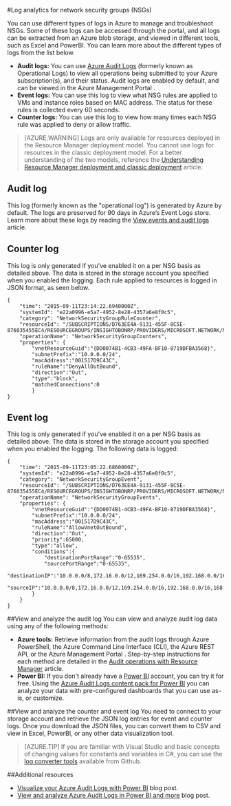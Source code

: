 <properties 
   pageTitle="Monitor operations, events, and counters for NSGs | Windows Azure"
   description="Learn how to enable counters, events, and operational logging for NSGs"
   services="virtual-network"
   documentationCenter="na"
   authors="telmosampaio"
   manager="carolz"
   editor="tysonn"
   tags="azure-resource-manager"
/>
<tags
	ms.service="virtual-network"
	ms.date="10/02/2015"
	wacn.date=""/>

#Log analytics for network security groups (NSGs)

You can use different types of logs in Azure to manage and troubleshoot NSGs. Some of these logs can be accessed through the portal, and all logs can be extracted from an Azure blob storage, and viewed in different tools, such as Excel and PowerBI. You can learn more about the different types of logs from the list below.

- **Audit logs:** You can use [Azure Audit Logs](/documentation/articles/insights-debugging-with-events) (formerly known as Operational Logs) to view all operations being submitted to your Azure subscription(s), and their status. Audit logs are enabled by default, and can be viewed in the Azure <!-- deleted by customization preview portal --><!-- keep by customization: begin --> Management Portal <!-- keep by customization: end -->.
- **Event logs:** You can use this log to view what NSG rules are applied to VMs and instance roles based on MAC address. The status for these rules is collected every 60 seconds. 
- **Counter logs:** You can use this log to view how many times each NSG rule was applied to deny or allow traffic.

>[AZURE.WARNING] Logs are only available for resources deployed in the Resource Manager deployment model. You cannot use logs for resources in the classic deployment model. For a better understanding of the two models, reference the [Understanding Resource Manager deployment and classic deployment](/documentation/articles/resource-manager-deployment-model) article.

<!-- deleted by customization
##Enable logging
Audit logging is automatically enabled at all times for every Resource Manager resource. You need to enable event and counter logging to start collecting the data available through those logs. To enable logging, follow the steps below. 

1.  Sign-in to the [Azure preview portal](http://manage.windowsazure.cn). If you don't already have an existing network security group, [create an NSG](/documentation/articles/virtual-networks-create-nsg-arm-ps) before you continue. 

2.  In the preview portal, click **Browse** >> **Network security groups**.

	![Preview portal - Network security groups](./media/virtual-network-nsg-manage-log/portal-enable1.png)

3. Select an existing network security group.

	![Preview portal - Network security group settings](./media/virtual-network-nsg-manage-log/portal-enable2.png)

4. In the **Settings** blade, click **Diagnostics**, and then in the **Diagnostics** pane, next to **Status**, click **On**
5. In the **Settings** blade, click **Storage Account**, and either select an existing storage account, or create a new one.  

>[AZURE.INFORMATION] Audit logs do not require a separate storage account. The use of storage for event and rule logging will incur service charges.

6. In the drop-down list just under **Storage Account**, select whether you want to log events, counters, or both, and then click **Save**.

	![Preview portal - Diagnostics logs](./media/virtual-network-nsg-manage-log/portal-enable3.png)
-->

## Audit log
This log (formerly known as the "operational log") is generated by Azure by default.  The logs are preserved for 90 days in Azure’s Event Logs store. Learn more about these logs by reading the [View events and audit logs](/documentation/articles/insights-debugging-with-events) article.

## Counter log
This log is only generated if you've enabled it on a per NSG basis as detailed above. The data is stored in the storage account you specified when you enabled the logging. Each rule applied to resources is logged in JSON format, as seen below.

	{
		"time": "2015-09-11T23:14:22.6940000Z",
		"systemId": "e22a0996-e5a7-4952-8e28-4357a6e8f0c5",
		"category": "NetworkSecurityGroupRuleCounter",
		"resourceId": "/SUBSCRIPTIONS/D763EE4A-9131-455F-8C5E-876035455EC4/RESOURCEGROUPS/INSIGHTOBONRP/PROVIDERS/MICROSOFT.NETWORK/NETWORKSECURITYGROUPS/NSGINSIGHTOBONRP",
		"operationName": "NetworkSecurityGroupCounters",
		"properties": {
			"vnetResourceGuid":"{DD0074B1-4CB3-49FA-BF10-8719DFBA3568}",
			"subnetPrefix":"10.0.0.0/24",
			"macAddress":"001517D9C43C",
			"ruleName":"DenyAllOutBound",
			"direction":"Out",
			"type":"block",
			"matchedConnections":0
			}
	}

## Event log
This log is only generated if you've enabled it on a per NSG basis as detailed above. The data is stored in the storage account you specified when you enabled the logging. The following data is logged:

	{
		"time": "2015-09-11T23:05:22.6860000Z",
		"systemId": "e22a0996-e5a7-4952-8e28-4357a6e8f0c5",
		"category": "NetworkSecurityGroupEvent",
		"resourceId": "/SUBSCRIPTIONS/D763EE4A-9131-455F-8C5E-876035455EC4/RESOURCEGROUPS/INSIGHTOBONRP/PROVIDERS/MICROSOFT.NETWORK/NETWORKSECURITYGROUPS/NSGINSIGHTOBONRP",
		"operationName": "NetworkSecurityGroupEvents",
		"properties": {
			"vnetResourceGuid":"{DD0074B1-4CB3-49FA-BF10-8719DFBA3568}",
			"subnetPrefix":"10.0.0.0/24",
			"macAddress":"001517D9C43C",
			"ruleName":"AllowVnetOutBound",
			"direction":"Out",
			"priority":65000,
			"type":"allow",
			"conditions":{
				"destinationPortRange":"0-65535",
				"sourcePortRange":"0-65535",
				"destinationIP":"10.0.0.0/8,172.16.0.0/12,169.254.0.0/16,192.168.0.0/16,168.63.129.16/32",
				"sourceIP":"10.0.0.0/8,172.16.0.0/12,169.254.0.0/16,192.168.0.0/16,168.63.129.16/32"
			}
		}
	}

##View and analyze the audit log
You can view and analyze audit log data using any of the following methods:

- **Azure tools:** Retrieve information from the audit logs through Azure PowerShell, the Azure Command Line Interface (CLI), the Azure REST API, or the Azure <!-- deleted by customization preview portal --><!-- keep by customization: begin --> Management Portal <!-- keep by customization: end -->.  Step-by-step instructions for each method are detailed in the [Audit operations with Resource Manager](/documentation/articles/resource-group-audit) article.
- **Power BI:** If you don't already have a [Power BI](https://powerbi.microsoft.com/pricing) account, you can try it for free. Using the [Azure Audit Logs content pack for Power BI](https://support.powerbi.com/knowledgebase/articles/742695) you can analyze your data with pre-configured dashboards that you can use as-is, or customize.

##View and analyze the counter and event log 
You need to connect to your storage account and retrieve the JSON log entries for event and counter logs. Once you download the JSON files, you can convert them to CSV and view in Excel, PowerBI, or any other data visualization tool.

>[AZURE.TIP] If you are familiar with Visual Studio and basic concepts of changing values for constants and variables in C#, you can use the [log converter tools](https://github.com/Azure-Samples/networking-dotnet-log-converter) available from Github.

##Additional resources

- [Visualize your Azure Audit Logs with Power BI](http://blogs.msdn.com/b/powerbi/archive/2015/09/30/monitor-azure-audit-logs-with-power-bi.aspx) blog post.
- [View and analyze Azure Audit Logs in Power BI and more](https://azure.microsoft.com/blog/analyze-azure-audit-logs-in-powerbi-more/) blog post.
